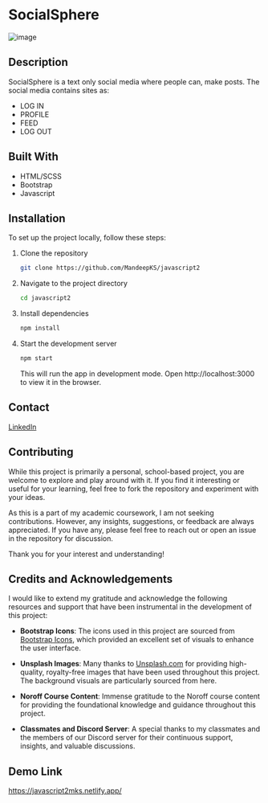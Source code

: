 
# SocialSphere 
![image](https://github.com/user-attachments/assets/7b263456-def6-455f-a23d-8cca0ed196cf)


## Description 
SocialSphere is a text only social media where people can, make posts.
The social media contains sites as:
- LOG IN
- PROFILE
- FEED
- LOG OUT
## Built With

- HTML/SCSS
- Bootstrap
- Javascript

## Installation
To set up the project locally, follow these steps:

1.  Clone the repository
    ```bash
    git clone https://github.com/MandeepKS/javascript2
    ```

2.  Navigate to the project directory
    ```bash
    cd javascript2
    ```

3.  Install dependencies
    ```bash
    npm install
    ```

4.  Start the development server
    ```bash
    npm start
    ```
    This will run the app in development mode. Open http://localhost:3000 to view it in the browser.
## Contact
[LinkedIn](https://www.linkedin.com/in/mandeep-salhan-194422357/)

## Contributing

While this project is primarily a personal, school-based project, you are welcome to explore and play around with it. If you find it interesting or useful for your learning, feel free to fork the repository and experiment with your ideas.

As this is a part of my academic coursework, I am not seeking contributions. However, any insights, suggestions, or feedback are always appreciated. If you have any, please feel free to reach out or open an issue in the repository for discussion.

Thank you for your interest and understanding!

## Credits and Acknowledgements

I would like to extend my gratitude and acknowledge the following resources and support that have been instrumental in the development of this project:

- **Bootstrap Icons**: The icons used in this project are sourced from [Bootstrap Icons](https://icons.getbootstrap.com/), which provided an excellent set of visuals to enhance the user interface.

- **Unsplash Images**: Many thanks to [Unsplash.com](https://unsplash.com/) for providing high-quality, royalty-free images that have been used throughout this project. The background visuals are particularly sourced from here.

- **Noroff Course Content**: Immense gratitude to the Noroff course content for providing the foundational knowledge and guidance throughout this project.

- **Classmates and Discord Server**: A special thanks to my classmates and the members of our Discord server for their continuous support, insights, and valuable discussions.

## Demo Link
https://javascript2mks.netlify.app/
